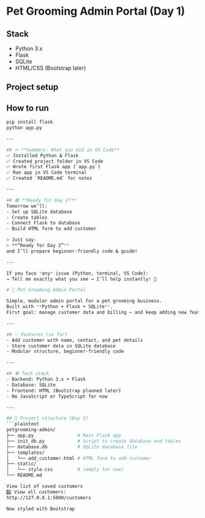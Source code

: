 # Pet Grooming Admin Portal (Day 1)

## Stack
- Python 3.x
- Flask
- SQLite
- HTML/CSS (Bootstrap later)

## Project setup


## How to run
```bash
pip install flask
python app.py

---

## ✏ **Summary: What you did in VS Code**
✅ Installed Python & Flask  
✅ Created project folder in VS Code  
✅ Wrote first Flask app (`app.py`)  
✅ Ran app in VS Code terminal  
✅ Created `README.md` for notes

---

## 🟩 **Ready for Day 2?**
Tomorrow we’ll:
- Set up SQLite database
- Create tables
- Connect Flask to database
- Build HTML form to add customer

> Just say:  
> **“Ready for Day 2”**  
and I’ll prepare beginner‑friendly code & guide!

---

If you face *any* issue (Python, terminal, VS Code):
→ Tell me exactly what you see → I’ll help instantly! 🚀

# 🐾 Pet Grooming Admin Portal

Simple, modular admin portal for a pet grooming business.  
Built with **Python + Flask + SQLite**.  
First goal: manage customer data and billing — and keep adding new features over time.

---

## ✅ Features (so far)
- Add customer with name, contact, and pet details
- Store customer data in SQLite database
- Modular structure, beginner-friendly code

---

## 🛠 Tech stack
- Backend: Python 3.x + Flask
- Database: SQLite
- Frontend: HTML (Bootstrap planned later)
- No JavaScript or TypeScript for now

---

## 📂 Project structure (Day 2)
```plaintext
petgrooming-admin/
├── app.py                # Main Flask app
├── init_db.py            # Script to create database and tables
├── database.db           # SQLite database file
├── templates/
│   └── add_customer.html # HTML form to add customer
├── static/
│   └── style.css         # (empty for now)
└── README.md

View list of saved customers
4️⃣ View all customers:
http://127.0.0.1:5000/customers

Now styled with Bootstrap
